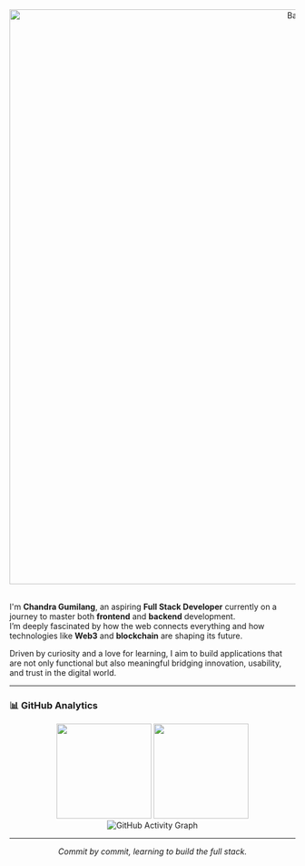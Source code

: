 <div align="center">
  <img src="https://capsule-render.vercel.app/api?type=waving&height=200&color=0:3a8296,100,091519&text=Hi,%20I%27m%20Chandra%20Gumilang&fontAlign=50&textBg=false&fontSize=50&animation=twinkling&section=header&desc=On%20my%20journey%20to%20becoming%20a%20Full%20Stack%20Developer&descAlign=50&descAlignY=95&fontAlignY=40&fontColor=61DAFB" alt="Banner" width="1010"/>
</div><br>

I'm **Chandra Gumilang**, an aspiring **Full Stack Developer** currently on a journey to master both **frontend** and **backend** development.  
I’m deeply fascinated by how the web connects everything and how technologies like **Web3** and **blockchain** are shaping its future.  

Driven by curiosity and a love for learning, I aim to build applications that are not only functional but also meaningful bridging innovation, usability, and trust in the digital world.

---

### 📊 GitHub Analytics

<div align="center">
  <img height="167em" src="https://github-readme-stats-eight-theta.vercel.app/api?username=0xCGdev&show_icons=true&theme=react&include_all_commits=true&count_private=true&hide_border=true"/>
  <img height="167em" src="https://github-readme-stats-eight-theta.vercel.app/api/top-langs/?username=0xCGdev&layout=compact&langs_count=10&theme=react&hide_border=true"/>
</div>

<div align="center">
  <img src="https://github-readme-activity-graph.vercel.app/graph?username=0xCGdev&theme=react&hide_border=true" alt="GitHub Activity Graph"/>
</div>

---

<p align="center">
  <i>Commit by commit, learning to build the full stack.</i>
</p>
